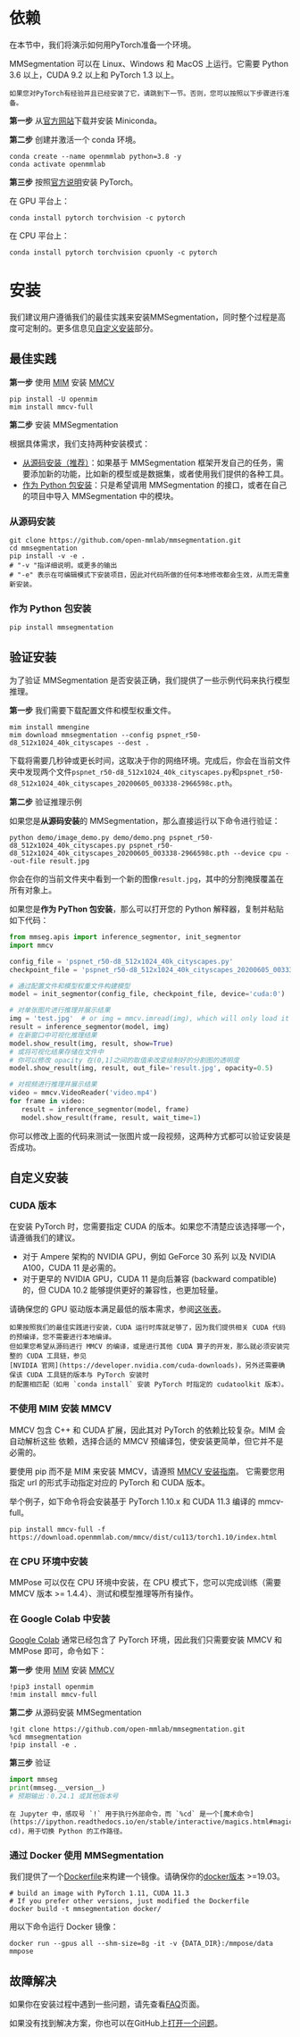# 依赖

在本节中，我们将演示如何用PyTorch准备一个环境。

MMSegmentation 可以在 Linux、Windows 和 MacOS 上运行。它需要 Python 3.6 以上，CUDA 9.2 以上和 PyTorch 1.3 以上。

```{note}
如果您对PyTorch有经验并且已经安装了它，请跳到下一节。否则，您可以按照以下步骤进行准备。
```

**第一步** 从[官方网站](https://docs.conda.io/en/latest/miniconda.html)下载并安装 Miniconda。

**第二步** 创建并激活一个 conda 环境。

```shell
conda create --name openmmlab python=3.8 -y
conda activate openmmlab
```

**第三步** 按照[官方说明](https://pytorch.org/get-started/locally/)安装 PyTorch。

在 GPU 平台上：

```shell
conda install pytorch torchvision -c pytorch
```

在 CPU 平台上：

```shell
conda install pytorch torchvision cpuonly -c pytorch
```

# 安装

我们建议用户遵循我们的最佳实践来安装MMSegmentation，同时整个过程是高度可定制的。更多信息见[自定义安装](#customize-installation)部分。

## 最佳实践

**第一步** 使用 [MIM](https://github.com/open-mmlab/mim) 安装 [MMCV](https://github.com/open-mmlab/mmcv)

```shell
pip install -U openmim
mim install mmcv-full
```

**第二步** 安装 MMSegmentation

根据具体需求，我们支持两种安装模式：

- [从源码安装（推荐）](#%E4%BB%8E%E6%BA%90%E7%A0%81%E5%AE%89%E8%A3%85)：如果基于 MMSegmentation 框架开发自己的任务，需要添加新的功能，比如新的模型或是数据集，或者使用我们提供的各种工具。
- [作为 Python 包安装](#%E4%BD%9C%E4%B8%BA-python-%E5%8C%85%E5%AE%89%E8%A3%85)：只是希望调用 MMSegmentation 的接口，或者在自己的项目中导入 MMSegmentation 中的模块。

### 从源码安装

```shell
git clone https://github.com/open-mmlab/mmsegmentation.git
cd mmsegmentation
pip install -v -e .
# "-v "指详细说明，或更多的输出
# "-e" 表示在可编辑模式下安装项目，因此对代码所做的任何本地修改都会生效，从而无需重新安装。
```

### 作为 Python 包安装

```shell
pip install mmsegmentation
```

## 验证安装

为了验证 MMSegmentation 是否安装正确，我们提供了一些示例代码来执行模型推理。

**第一步** 我们需要下载配置文件和模型权重文件。

```shell
mim install mmengine
mim download mmsegmentation --config pspnet_r50-d8_512x1024_40k_cityscapes --dest .
```

下载将需要几秒钟或更长时间，这取决于你的网络环境。完成后，你会在当前文件夹中发现两个文件`pspnet_r50-d8_512x1024_40k_cityscapes.py`和`pspnet_r50-d8_512x1024_40k_cityscapes_20200605_003338-2966598c.pth`。

**第二步** 验证推理示例

如果您是**从源码安装**的 MMSegmentation，那么直接运行以下命令进行验证：

```shell
python demo/image_demo.py demo/demo.png pspnet_r50-d8_512x1024_40k_cityscapes.py pspnet_r50-d8_512x1024_40k_cityscapes_20200605_003338-2966598c.pth --device cpu --out-file result.jpg
```

你会在你的当前文件夹中看到一个新的图像`result.jpg`，其中的分割掩膜覆盖在所有对象上。

如果您是**作为 PyThon 包安装**，那么可以打开您的 Python 解释器，复制并粘贴如下代码：

```python
from mmseg.apis import inference_segmentor, init_segmentor
import mmcv

config_file = 'pspnet_r50-d8_512x1024_40k_cityscapes.py'
checkpoint_file = 'pspnet_r50-d8_512x1024_40k_cityscapes_20200605_003338-2966598c.pth'

# 通过配置文件和模型权重文件构建模型
model = init_segmentor(config_file, checkpoint_file, device='cuda:0')

# 对单张图片进行推理并展示结果
img = 'test.jpg'  # or img = mmcv.imread(img), which will only load it once
result = inference_segmentor(model, img)
# 在新窗口中可视化推理结果
model.show_result(img, result, show=True)
# 或将可视化结果存储在文件中
# 你可以修改 opacity 在(0,1]之间的取值来改变绘制好的分割图的透明度
model.show_result(img, result, out_file='result.jpg', opacity=0.5)

# 对视频进行推理并展示结果
video = mmcv.VideoReader('video.mp4')
for frame in video:
   result = inference_segmentor(model, frame)
   model.show_result(frame, result, wait_time=1)
```

你可以修改上面的代码来测试一张图片或一段视频，这两种方式都可以验证安装是否成功。

## 自定义安装

### CUDA 版本

在安装 PyTorch 时，您需要指定 CUDA 的版本。如果您不清楚应该选择哪一个，请遵循我们的建议。

- 对于 Ampere 架构的 NVIDIA GPU，例如 GeForce 30 系列 以及 NVIDIA A100，CUDA 11 是必需的。
- 对于更早的 NVIDIA GPU，CUDA 11 是向后兼容 (backward compatible) 的，但 CUDA 10.2 能够提供更好的兼容性，也更加轻量。

请确保您的 GPU 驱动版本满足最低的版本需求，参阅[这张表](https://docs.nvidia.com/cuda/cuda-toolkit-release-notes/index.html#cuda-major-component-versions__table-cuda-toolkit-driver-versions)。

```{note}
如果按照我们的最佳实践进行安装，CUDA 运行时库就足够了，因为我们提供相关 CUDA 代码的预编译，您不需要进行本地编译。
但如果您希望从源码进行 MMCV 的编译，或是进行其他 CUDA 算子的开发，那么就必须安装完整的 CUDA 工具链，参见
[NVIDIA 官网](https://developer.nvidia.com/cuda-downloads)，另外还需要确保该 CUDA 工具链的版本与 PyTorch 安装时
的配置相匹配（如用 `conda install` 安装 PyTorch 时指定的 cudatoolkit 版本）。
```

### 不使用 MIM 安装 MMCV

MMCV 包含 C++ 和 CUDA 扩展，因此其对 PyTorch 的依赖比较复杂。MIM 会自动解析这些
依赖，选择合适的 MMCV 预编译包，使安装更简单，但它并不是必需的。

要使用 pip 而不是 MIM 来安装 MMCV，请遵照 [MMCV 安装指南](https://mmcv.readthedocs.io/zh_CN/latest/get_started/installation.html)。
它需要您用指定 url 的形式手动指定对应的 PyTorch 和 CUDA 版本。

举个例子，如下命令将会安装基于 PyTorch 1.10.x 和 CUDA 11.3 编译的 mmcv-full。

```shell
pip install mmcv-full -f https://download.openmmlab.com/mmcv/dist/cu113/torch1.10/index.html
```

### 在 CPU 环境中安装

MMPose 可以仅在 CPU 环境中安装，在 CPU 模式下，您可以完成训练（需要 MMCV 版本 >= 1.4.4）、测试和模型推理等所有操作。

### 在 Google Colab 中安装

[Google Colab](https://colab.research.google.com/) 通常已经包含了 PyTorch 环境，因此我们只需要安装 MMCV 和 MMPose 即可，命令如下：

**第一步** 使用 [MIM](https://github.com/open-mmlab/mim) 安装 [MMCV](https://github.com/open-mmlab/mmcv)

```shell
!pip3 install openmim
!mim install mmcv-full
```

**第二步** 从源码安装 MMSegmentation

```shell
!git clone https://github.com/open-mmlab/mmsegmentation.git
%cd mmsegmentation
!pip install -e .
```

**第三步** 验证

```python
import mmseg
print(mmseg.__version__)
# 预期输出：0.24.1 或其他版本号
```

```{note}
在 Jupyter 中，感叹号 `!` 用于执行外部命令，而 `%cd` 是一个[魔术命令](https://ipython.readthedocs.io/en/stable/interactive/magics.html#magic-cd)，用于切换 Python 的工作路径。
```

### 通过 Docker 使用 MMSegmentation

我们提供了一个[Dockerfile](https://github.com/open-mmlab/mmsegmentation/blob/master/docker/Dockerfile)来构建一个镜像。请确保你的[docker版本](https://docs.docker.com/engine/install/) >=19.03。

```shell
# build an image with PyTorch 1.11, CUDA 11.3
# If you prefer other versions, just modified the Dockerfile
docker build -t mmsegmentation docker/
```

用以下命令运行 Docker 镜像：

```shell
docker run --gpus all --shm-size=8g -it -v {DATA_DIR}:/mmpose/data mmpose
```

## 故障解决

如果你在安装过程中遇到一些问题，请先查看[FAQ](faq.md)页面。

如果没有找到解决方案，你也可以在GitHub上[打开一个问题](https://github.com/open-mmlab/mmsegmentation/issues/new/choose)。
